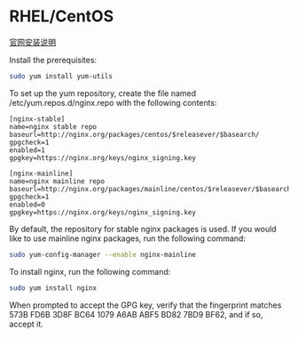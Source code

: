 # RHEL/CentOS
[官网安装说明](https://www.nginx.com/resources/wiki/start/topics/tutorials/install/)

Install the prerequisites:

```bash
sudo yum install yum-utils
```

To set up the yum repository, create the file named /etc/yum.repos.d/nginx.repo with the following contents:

```
[nginx-stable]
name=nginx stable repo
baseurl=http://nginx.org/packages/centos/$releasever/$basearch/
gpgcheck=1
enabled=1
gpgkey=https://nginx.org/keys/nginx_signing.key
```



```
[nginx-mainline]
name=nginx mainline repo
baseurl=http://nginx.org/packages/mainline/centos/$releasever/$basearch/
gpgcheck=1
enabled=0
gpgkey=https://nginx.org/keys/nginx_signing.key
```

By default, the repository for stable nginx packages is used. If you would like to use mainline nginx packages, run the following command:

```bash
sudo yum-config-manager --enable nginx-mainline
```

To install nginx, run the following command:

```bash
sudo yum install nginx
```


When prompted to accept the GPG key, verify that the fingerprint matches 573B FD6B 3D8F BC64 1079 A6AB ABF5 BD82 7BD9 BF62, and if so, accept it.